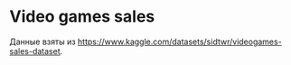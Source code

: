 # Video games sales
Данные взяты из https://www.kaggle.com/datasets/sidtwr/videogames-sales-dataset.
